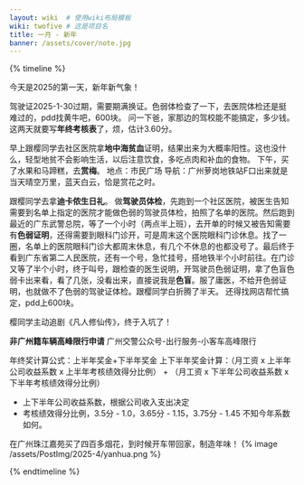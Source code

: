 ```yaml
---
layout: wiki  # 使用wiki布局模板
wiki: twofive # 这是项目名
title: 一月 - 新年
banner: /assets/cover/note.jpg
---
```


{% timeline %}

<!-- node 2025.01.01 -->
今天是2025的第一天，新年新气象！

<!-- node 2025.01.02 -->
驾驶证2025-1-30过期，需要期满换证。色弱体检查了一下，去医院体检还是挺难过的，pdd找黄牛吧，600块。
问一下爸，家那边的驾校能不能搞定，多少钱。
这两天就要写**年终考核表**了，烦，估计3.60分。

<!-- node 2025.01.04 -->
早上跟樱同学去社区医院拿**地中海贫血**证明，结果出来为大概率阳性。这也没什么，轻型地贫不会影响生活，以后注意饮食，多吃点肉和补血的食物。
下午，买了水果和马蹄糕，去**赏梅**。
地点：市民广场
导航：广州萝岗地铁站F口出来就是
当天晴空万里，蓝天白云，恰是赏花之时。

<!-- node 2025.01.05 -->
跟樱同学去拿**迪卡侬生日礼**。
做**驾驶员体检**，先跑到一个社区医院，被医生告知需要到名单上指定的医院才能做色弱的驾驶员体检，拍照了名单的医院。然后跑到最近的广东武警总院，等了一个小时（两点半上班），去开单的时候又被告知需要有**色弱证明**，还得需要到眼科门诊开，可是周末这个医院眼科门诊休息。找了一圈，名单上的医院眼科门诊大都周末休息，有几个不休息的也都没号了。最后终于看到广东省第二人民医院，还有一个号，急忙挂号，搭地铁半个小时前往。在门诊又等了半个小时，终于叫号，跟检查的医生说明，开驾驶员色弱证明，拿了色盲色弱卡出来看，看了几张，没看出来，直接说我是**色盲**。服了庸医，不给开色弱证明，也就做不了色弱的驾驶证体检。跟樱同学白折腾了半天。
还得找网店帮忙搞定，pdd上600块。

<!-- node 2025.01.07 -->
樱同学主动追剧《凡人修仙传》，终于入坑了！

<!-- node 2025.01.09 -->
**非广州籍车辆高峰限行申请**
广州交警公众号-出行服务-小客车高峰限行

<!-- node 2025.01.10 -->
年终奖计算公式：上半年奖金+下半年奖金
上下半年奖金计算：（月工资 x 上半年公司收益系数 x 上半年考核绩效得分比例） + （月工资 x 下半年公司收益系数 x 下半年考核绩效得分比例）
- 上下半年公司收益系数，根据公司收入支出决定
- 考核绩效得分比例，3.5分 - 1.0，3.65分 - 1.15，3.75分 - 1.45
不知今年系数如何。

<!-- node 2025.01.10 -->
在广州珠江嘉苑买了四百多烟花，到时候开车带回家，制造年味！
{% image /assets/PostImg/2025-4/yanhua.png  %}

{% endtimeline %}